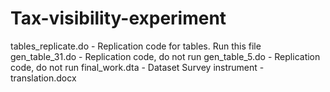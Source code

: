 # Tax-visibility-experiment
tables_replicate.do - Replication code for tables. Run this file
gen_table_31.do - Replication code, do not run
gen_table_5.do - Replication code, do not run
final_work.dta - Dataset
Survey instrument - translation.docx
